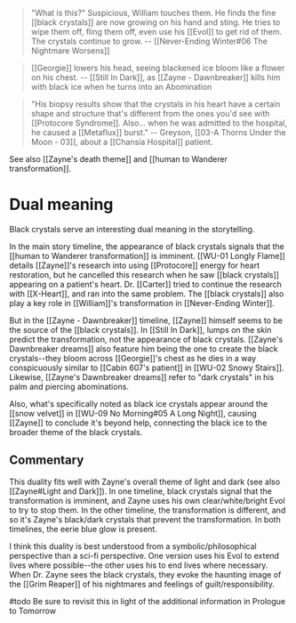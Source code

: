 > "What is this?"
> Suspicious, William touches them. He finds the fine [[black crystals]] are now growing on his hand and sting. He tries to wipe them off, fling them off, even use his [[Evol]] to get rid of them. The crystals continue to grow.
> -- [[Never-Ending Winter#06 The Nightmare Worsens]]

> [[Georgie]] lowers his head, seeing blackened ice bloom like a flower on his chest.
> -- [[Still In Dark]], as [[Zayne - Dawnbreaker]] kills him with black ice when he turns into an Abomination

> "His biopsy results show that the crystals in his heart have a certain shape and structure that's different from the ones you'd see with [[Protocore Syndrome]]. Also... when he was admitted to the hospital, he caused a [[Metaflux]] burst."
> -- Greyson, [[03-A Thorns Under the Moon - 03]], about a [[Chansia Hospital]] patient.

See also [[Zayne's death theme]] and [[human to Wanderer transformation]].

# Dual meaning
Black crystals serve an interesting dual meaning in the storytelling. 

In the main story timeline, the appearance of black crystals signals that the [[human to Wanderer transformation]] is imminent. [[WU-01 Longly Flame]] details [[Zayne]]'s research into using [[Protocore]] energy for heart restoration, but he cancelled this research when he saw [[black crystals]] appearing on a patient's heart. Dr. [[Carter]] tried to continue the research with [[X-Heart]], and ran into the same problem. The [[black crystals]] also play a key role in [[William]]'s transformation in [[Never-Ending Winter]].

But in the [[Zayne - Dawnbreaker]] timeline, [[Zayne]] himself seems to be the source of the [[black crystals]]. In [[Still In Dark]], lumps on the skin predict the transformation, not the appearance of black crystals. [[Zayne's Dawnbreaker dreams]] also feature him being the one to create the black crystals--they bloom across [[Georgie]]'s chest as he dies in a way conspicuously similar to [[Cabin 607's patient]] in [[WU-02 Snowy Stairs]]. Likewise, [[Zayne's Dawnbreaker dreams]] refer to "dark crystals" in his palm and piercing abominations.

Also, what's specifically noted as black ice crystals appear around the [[snow velvet]] in [[WU-09 No Morning#05 A Long Night]], causing [[Zayne]] to conclude it's beyond help, connecting the black ice to the broader theme of the black crystals.

## Commentary
This duality fits well with Zayne's overall theme of light and dark (see also [[Zayne#Light and Dark]]). In one timeline, black crystals signal that the transformation is imminent, and Zayne uses his own clear/white/bright Evol to try to stop them. In the other timeline, the transformation is different, and so it's Zayne's black/dark crystals that prevent the transformation. In both timelines, the eerie blue glow is present.

I think this duality is best understood from a symbolic/philosophical perspective than a sci-fi perspective. One version uses his Evol to extend lives where possible--the other uses his to end lives where necessary. When Dr. Zayne sees the black crystals, they evoke the haunting image of the [[Grim Reaper]] of his nightmares and feelings of guilt/responsibility.

#todo Be sure to revisit this in light of the additional information in Prologue to Tomorrow